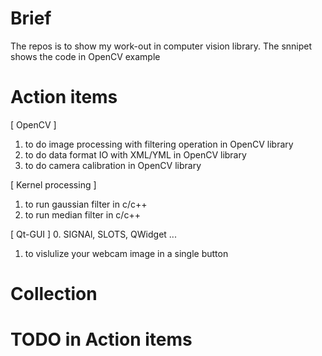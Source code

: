 # Brief 

The repos is to show my work-out in computer vision library. The snnipet shows the code in OpenCV example

# Action items

[ OpenCV ]
1. to do image processing with filtering operation in OpenCV library
2. to do data format IO with XML/YML in OpenCV library
3. to do camera calibration in OpenCV library

[ Kernel processing ]
1. to run gaussian filter in c/c++
2. to run median filter in c/c++

[ Qt-GUI ] 
0. SIGNAl, SLOTS, QWidget ... 
1. to vislulize your webcam image in a single button

# Collection

# TODO in Action items
